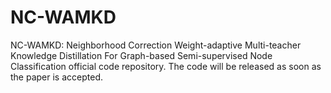 # NC-WAMKD
NC-WAMKD: Neighborhood Correction Weight-adaptive Multi-teacher Knowledge Distillation For Graph-based Semi-supervised Node Classification official code repository.
 The code will be released as soon as the paper is accepted.